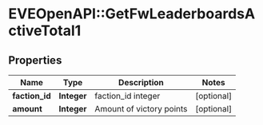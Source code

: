 # EVEOpenAPI::GetFwLeaderboardsActiveTotal1

## Properties
Name | Type | Description | Notes
------------ | ------------- | ------------- | -------------
**faction_id** | **Integer** | faction_id integer | [optional] 
**amount** | **Integer** | Amount of victory points | [optional] 


